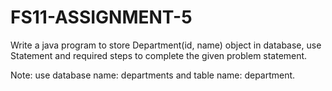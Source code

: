 # FS11-ASSIGNMENT-5
Write a java program to store  Department(id, name) object in database, use Statement and required steps to complete the given problem statement.
 
Note: use database name: departments and table name: department.
